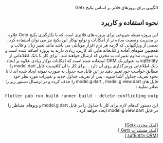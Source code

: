 <div dir="rtl">


الگویی برای پروژهای فلاتر بر اساس پکیج Getx

<h2>
نحوه استفاده و کاربرد
</h2>
<p style='text-align="justify"'>
این پروژه نقطه شروعی برای پروژه های فلاتری است که با بکارگیری  پکیج Getx علاوه بر مدیریت وضعیت ساده تر از امکانات و توابع توکار این پکیج نیز می توان استفاده کرد . بعضی از ویژگیهایی که لازمه هر نرم افزار موبایلی می باشد مانند تغییر زبان و قالب و همچنین منوهای آماده و کتابخانه هایی که کاربرد زیادی دارند به پروژه اضافه شده است و به صورت مداوم تغییرات به مخزن کد ارسال خواهند شد .
برای کار با بانک اطلاعاتی از sqfEntity به عنوان یک ORM استفاده شده است که امکانات توکار زیادی علاوه بر ایجاد بانک اطلاعاتی ورمزگذاری روی آن دارد .  .برای کار با آن کافیست فایل model.dart را مطابق خواست خود تغییر دهید در این فایل سه جدول به صورت نمونه ایجاد شده اند تا با نحوه تعریف جداول آشنا شوید . پس از تعریف جداول جدید و تغییرات مورد نظر خود فایل های model.g.dart , model.g.view.dart را حذف کرده و در ترمینال دستور زیر را صادر نمایید :
<br/>
<div dir="ltr">
<pre >
flutter pub run build_runner build --delete-conflicting-outputs
</pre>
</div>
این دستور  کدهای لازم برای کار با جداول را در فایل model.g.dart و ویوهای متناظر را در فایل model.g.view.dart ایجاد خواهد کرد . 
</p>
<br/>
<a href='https://github.com/jonataslaw/getx'> 
  [لینک مخزن Getx]</a>
<br/>
<a  href='https://github.com/jonataslaw/getx/blob/master/documentation/en_US/state_management.md#simple-state-manager'> [لینک مستندات Getx ]</a>
<br/>
<a  href='https://github.com/hhtokpinar/sqfEntity'> [sqfEntity ORM ]</a>
<br/>
<br/>
<!-- <img width='300px' height='533px' src='https://github.com/master11641/base_flutter_app/blob/master/images/image1.png' alt='snapshot' /> -->

</div>